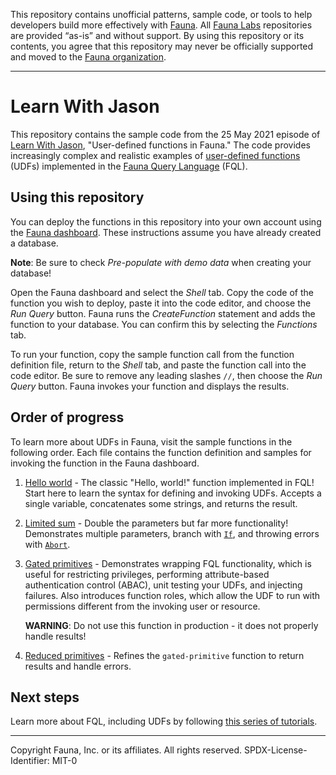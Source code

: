 This repository contains unofficial patterns, sample code, or tools to help developers build more effectively with [Fauna][fauna]. All [Fauna Labs][fauna-labs] repositories are provided “as-is” and without support. By using this repository or its contents, you agree that this repository may never be officially supported and moved to the [Fauna organization][fauna-organization].

---
# Learn With Jason

This repository contains the sample code from the 25 May 2021 episode of [Learn With Jason][episode], "User-defined functions in Fauna." The code provides increasingly complex and realistic examples of [user-defined functions][udfs] (UDFs) implemented in the [Fauna Query Language][fql] (FQL).

## Using this repository

You can deploy the functions in this repository into your own account using the [Fauna dashboard][fauna-dashboard]. These instructions assume you have already created a database.

**Note**: Be sure to check *Pre-populate with demo data* when creating your database!

Open the Fauna dashboard and select the *Shell* tab. Copy the code of the function you wish to deploy, paste it into the code editor, and choose the *Run Query* button. Fauna runs the *CreateFunction* statement and adds the function to your database. You can confirm this by selecting the *Functions* tab.

To run your function, copy the sample function call from the function definition file, return to the *Shell* tab, and paste the function call into the code editor. Be sure to remove any leading slashes `//`, then choose the *Run Query* button. Fauna invokes your function and displays the results.

## Order of progress

To learn more about UDFs in Fauna, visit the sample functions in the following order. Each file contains the function definition and samples for invoking the function in the Fauna dashboard.

1. [Hello world](fauna/resources/functions/hello-world.fql) - The classic "Hello, world!" function implemented in FQL! Start here to learn the syntax for defining and invoking UDFs. Accepts a single variable, concatenates some strings, and returns the result.
1. [Limited sum](fauna/resources/functions/limit-adder.fql) - Double the parameters but far more functionality! Demonstrates multiple parameters, branch with [`If`][fql-if], and throwing errors with [`Abort`][fql-abort].
1. [Gated primitives](fauna/resources/functions/gated-primitive.fql) - Demonstrates wrapping FQL functionality, which is useful for restricting privileges, performing attribute-based authentication control (ABAC), unit testing your UDFs, and injecting failures. Also introduces function roles, which allow the UDF to run with permissions different from the invoking user or resource.

    **WARNING**: Do not use this function in production - it does not properly handle results!

1. [Reduced primitives](fauna/resources/functions/reduced-primitive.fql) - Refines the `gated-primitive` function to return results and handle errors.

## Next steps

Learn more about FQL, including UDFs by following [this series of tutorials][fql-tutorials].

---

Copyright Fauna, Inc. or its affiliates. All rights reserved. SPDX-License-Identifier: MIT-0

[episode]: https://www.learnwithjason.dev/user-defined-functions-in-fauna
[fauna]: https://www.fauna.com/
[fauna-dashboard]: https://dashboard.fauna.com/
[fauna-labs]: https://github.com/fauna-labs
[fauna-organization]: https://github.com/fauna
[fql]: https://docs.fauna.com/fauna/current/api/fql/
[fql-abort]: https://docs.fauna.com/fauna/current/api/fql/functions/abort
[fql-if]: https://docs.fauna.com/fauna/current/api/fql/functions/if
[fql-tutorials]: https://fauna.com/blog/getting-started-with-fql-faunadbs-native-query-language-part-1
[udfs]: https://docs.fauna.com/fauna/current/api/fql/user_defined_functions

